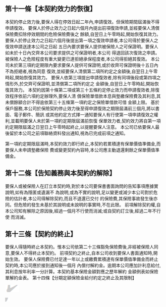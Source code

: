 
## 第十一條【本契約效力的恢復】

本契約停止效力後,要保人得在停效日起二年內,申請復效。但保險期間屆滿後不得申請復效。 要保人於停止效力之日起六個月內提出前項復效申請,並經要保人清償保險費扣除停效期間的危險保險費後之 餘額,自翌日上午零時起,開始恢復其效力。 要保人於停止效力之日起六個月後提出第一項之復效申請者,本公司得於要保人之復效申請送達本公司之日起 五日內要求要保人提供被保險人之可保證明。要保人如未於十日內交齊本公司要求提供之可保證明者,本公司 得退回該次復效之申請。 被保險人之危險程度有重大變更已達拒絕承保程度者,本公司得拒絕其復效。 本公司未於第三項約定期限內要求要保人提供可保證明,或於收齊可保證明後十五日內不為拒絕者,視為同意 復效,並經要保人清償第二項所約定之金額後,自翌日上午零時起,開始恢復其效力。 要保人依第三項提出申請復效者,除有同項後段或第四項之情形外,於交齊可保證明,並清償第二項所約定之 金額後,自翌日上午零時起,開始恢復其效力。 本契約因第十條第二項或第三十五條約定停止效力而申請復效者,除復效程序依前六項約定辦理外,要保人清 償保險單借款本息與墊繳保險費及其利息,其未償餘額合計不得逾依第三十五條第一項約定之保險單借款可借 金額上限。 基於保戶服務,本公司於保險契約停止效力後至得申請復效之期限屆滿前三個月,將以書面、電子郵件、簡訊 或其他約定方式擇一通知要保人有行使第一項申請復效之權利,並載明要保人未於第一項約定期限屆滿前恢復 保單效力者,契約效力將自第一項約定期限屆滿之日翌日上午零時起終止,以提醒要保人注意。 本公司已依要保人最後留於本公司之前項聯絡資料發出通知,視為已完成前項之通知。

第一項約定期限屆滿時,本契約效力即行終止,本契約若累積達有保單價值準備金,而要保人未申請墊繳保險 費或變更契約內容時,本公司應主動退還剩餘之保單價值準備金。

## 第十二條【告知義務與本契約的解除】

要保人或被保險人在訂立本契約時,對於本公司要保書書面詢問的告知事項應據實說明,如有為隱匿或遺漏不 為說明,或為不實的說明,足以變更或減少本公司對於危險的估計者,本公司得解除契約,而且不退還已交付 的保險費,其保險事故發生後亦同。但危險的發生未基於其說明或未說明的事實時,不在此限。 前項解除契約權,自本公司知有解除之原因後,經過一個月不行使而消滅;或自契約訂立後,經過二年不行使 而消滅。

## 第十三條【契約的終止】

要保人得隨時終止本契約。惟本公司依第二十三條豁免保險費後,非經被保險人同意,要保人不得終止本契約。 前項契約之終止,自本公司收到要保人書面通知時,開始生效。 要保人保險費已付足達一年以上或繳費累積達有保單價值準備金而終止契約時,本公司應於接到通知後一個月 內償付解約金。逾期本公司應加計利息給付,其利息按年利率一分計算。本契約基本保險金額對應之歷年解約 金額例表如保險單解約金表。 第十四條【分期定額保險金給付約定之終止及其限制】

![0_image_0.png](0_image_0.png)

![0_image_1.png](0_image_1.png)

